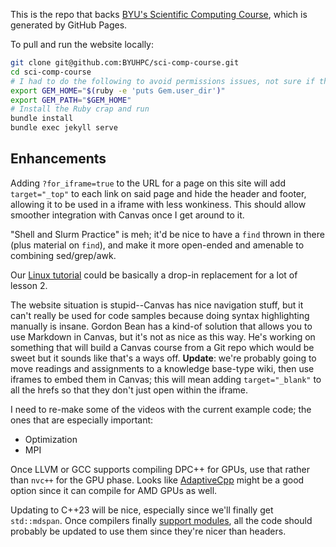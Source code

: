 This is the repo that backs [BYU's Scientific Computing Course](https://byuhpc.github.io/sci-comp-course/), which is generated by GitHub Pages.

To pull and run the website locally:

```bash
git clone git@github.com:BYUHPC/sci-comp-course.git
cd sci-comp-course
# I had to do the following to avoid permissions issues, not sure if that's a setup problem on my end
export GEM_HOME="$(ruby -e 'puts Gem.user_dir')"
export GEM_PATH="$GEM_HOME"
# Install the Ruby crap and run
bundle install
bundle exec jekyll serve
```



## Enhancements

Adding `?for_iframe=true` to the URL for a page on this site will add `target="_top"` to each link on said page and hide the header and footer, allowing it to be used in a iframe with less wonkiness. This should allow smoother integration with Canvas once I get around to it.

"Shell and Slurm Practice" is meh; it'd be nice to have a `find` thrown in there (plus material on `find`), and make it more open-ended and amenable to combining sed/grep/awk.

Our [Linux tutorial](https://rc.byu.edu/documentation/unix-tutorial/) could be basically a drop-in replacement for a lot of lesson 2.

The website situation is stupid--Canvas has nice navigation stuff, but it can't really be used for code samples because doing syntax highlighting manually is insane. Gordon Bean has a kind-of solution that allows you to use Markdown in Canvas, but it's not as nice as this way. He's working on something that will build a Canvas course from a Git repo which would be sweet but it sounds like that's a ways off. **Update**: we're probably going to move readings and assignments to a knowledge base-type wiki, then use iframes to embed them in Canvas; this will mean adding `target="_blank"` to all the hrefs so that they don't just open within the iframe.

I need to re-make some of the videos with the current example code; the ones that are especially important:

- Optimization
- MPI

Once LLVM or GCC supports compiling DPC++ for GPUs, use that rather than `nvc++` for the GPU phase. Looks like [AdaptiveCpp](https://github.com/AdaptiveCpp/AdaptiveCpp) might be a good option since it can compile for AMD GPUs as well.

Updating to C++23 will be nice, especially since we'll finally get `std::mdspan`. Once compilers finally [support modules](https://en.cppreference.com/w/cpp/compiler_support/20), all the code should probably be updated to use them since they're nicer than headers.
